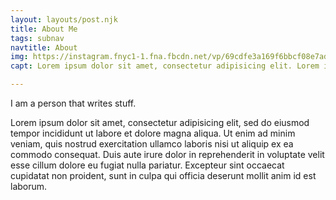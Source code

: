 ```yaml
---
layout: layouts/post.njk
title: About Me
tags: subnav
navtitle: About
img: https://instagram.fnyc1-1.fna.fbcdn.net/vp/69cdfe3a169f6bbcf08e7ade8dbc70d1/5AF6CFEA/t51.2885-15/e35/26870750_198662694018560_1326976192443580416_n.jpg
capt: Lorem ipsum dolor sit amet, consectetur adipisicing elit. Lorem ipsum dolor sit amet, consectetur adipisicing elit. 

---
```


I am a person that writes stuff.

Lorem ipsum dolor sit amet, consectetur adipisicing elit, sed do eiusmod
tempor incididunt ut labore et dolore magna aliqua. Ut enim ad minim veniam,
quis nostrud exercitation ullamco laboris nisi ut aliquip ex ea commodo
consequat. Duis aute irure dolor in reprehenderit in voluptate velit esse
cillum dolore eu fugiat nulla pariatur. Excepteur sint occaecat cupidatat non
proident, sunt in culpa qui officia deserunt mollit anim id est laborum.